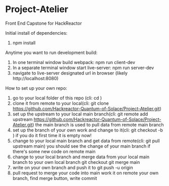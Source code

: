# Project-Atelier
Front End Capstone for HackReactor

Initial install of dependencies:
1. npm install

Anytime you want to run development build:
1. In one terminal window build webpack: npm run client-dev
2. In a separate terminal window start live-server: npm run server-dev
3. navigate to live-server designated url in browser (likely http://localhost:8080)

How to set up your own repo:
1. go to your local folder of this repo (cli: cd <FolderName>)
2. clone it from remote to your local(cli: git clone https://github.com/Hackreactor-Quantum-of-Solace/Project-Atelier.git)
3. set up the upstream to your local main branch(cli: git remote add upstream https://github.com/Hackreactor-Quantum-of-Solace/Project-Atelier.git)
the main branch is used to pull data from remote main branch
4. set up the branch of your own work and change to it(cli: git checkout -b <your branch name>)
if you do it first time it is empty now!
5. change to your local main branch and get data from remote(cli: git pull upstream main)
you should see the change of your main branch if there's some new code on remote main
6. change to your local branch and merge data from your local main branch to your own local branch
git checkout <your branch name>
git merge main
7. write on your own branch and push it to <remote your branch>
git push -u origin <branch name you want to create on remote>
8. pull request to merge your code into main
work it on remote your own branch, find merge button, write commit
